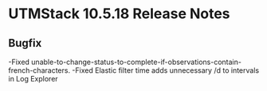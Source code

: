 # UTMStack 10.5.18 Release Notes
## Bugfix
-Fixed unable-to-change-status-to-complete-if-observations-contain-french-characters.
-Fixed Elastic filter time adds unnecessary /d to intervals in Log Explorer
